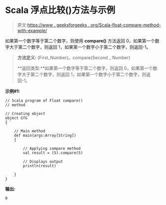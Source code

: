# Scala 浮点比较()方法与示例

> 原文:[https://www . geeksforgeeks . org/Scala-float-compare-method-with-example/](https://www.geeksforgeeks.org/scala-float-compare-method-with-example/)

如果第一个数字等于第二个数字，则使用 **compare()** 方法返回 0，如果第一个数字大于第二个数字，则返回 1，如果第一个数字小于第二个数字，则返回-1。

> **方法定义:** (First_Number)。compare(Second _ Number)
> 
> **返回类型:**如果第一个数字等于第二个数字，则返回 0，如果第一个数字大于第二个数字，则返回 1，如果第一个数字小于第二个数字，则返回-1。

**示例#1:**

```
// Scala program of Float compare()
// method

// Creating object
object GfG
{ 

    // Main method
    def main(args:Array[String])
    {

        // Applying compare method
        val result = (5).compare(5)

        // Displays output
        println(result)

    }
} 
```

**输出:**

```
0

```